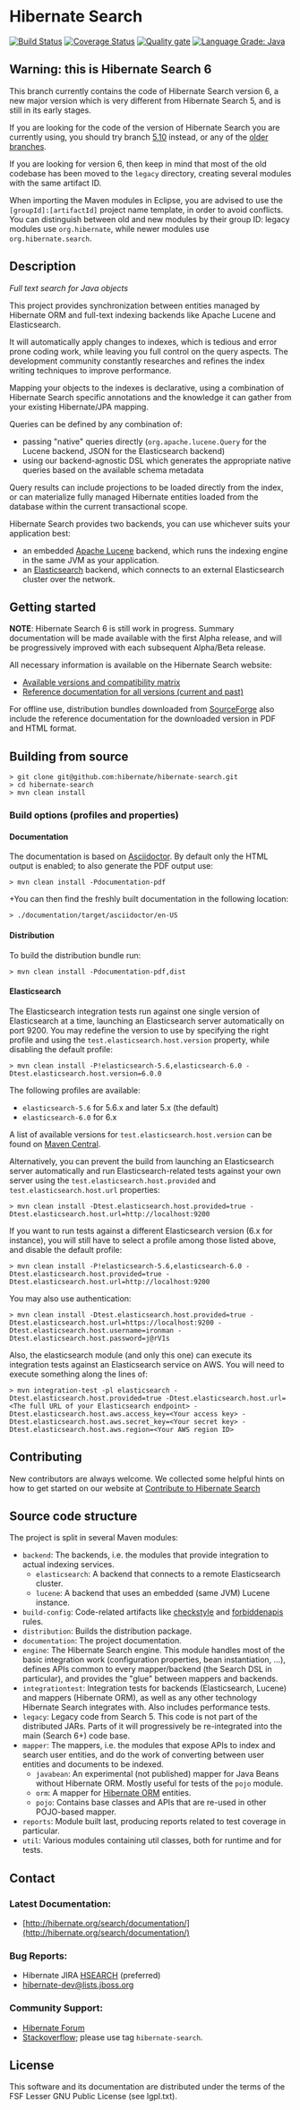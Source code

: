 # Hibernate Search

[![Build Status](http://ci.hibernate.org/buildStatus/icon?job=hibernate-search/master)](http://ci.hibernate.org/job/hibernate-search/master)
[![Coverage Status](https://coveralls.io/repos/github/hibernate/hibernate-search/badge.svg?branch=master)](https://coveralls.io/github/hibernate/hibernate-search?branch=master)
[![Quality gate](https://sonarcloud.io/api/project_badges/measure?project=org.hibernate.search%3Ahibernate-search-parent&metric=alert_status)](https://sonarcloud.io/dashboard?id=org.hibernate.search%3Ahibernate-search-parent)
[![Language Grade: Java](https://img.shields.io/lgtm/grade/java/g/hibernate/hibernate-search.svg?logo=lgtm&logoWidth=18)](https://lgtm.com/projects/g/hibernate/hibernate-search/context:java)

## Warning: this is Hibernate Search 6 

This branch currently contains the code of Hibernate Search version 6,
a new major version which is very different from Hibernate Search 5,
and is still in its early stages.

If you are looking for the code of the version of Hibernate Search you are currently using,
you should try branch [5.10](https://github.com/hibernate/hibernate-search/tree/5.10) instead,
or any of the [older branches](https://github.com/hibernate/hibernate-search/branches/all).

If you are looking for version 6, then keep in mind that most of the old codebase
has been moved to the `legacy` directory, creating several modules with the same artifact ID.

When importing the Maven modules in Eclipse, you are advised to use
the `[groupId]:[artifactId]` project name template, in order to avoid conflicts.
You can distinguish between old and new modules by their group ID:
legacy modules use `org.hibernate`, while newer modules use `org.hibernate.search`.


## Description

*Full text search for Java objects*

This project provides synchronization between entities managed by Hibernate ORM and full-text
indexing backends like Apache Lucene and Elasticsearch.

It will automatically apply changes to indexes, which is tedious and error prone coding work,
while leaving you full control on the query aspects. The development community constantly
researches and refines the index writing techniques to improve performance.

Mapping your objects to the indexes is declarative, using a combination of Hibernate Search
specific annotations and the knowledge it can gather from your existing Hibernate/JPA
mapping.

Queries can be defined by any combination of:
* passing "native" queries directly (`org.apache.lucene.Query` for the Lucene backend, JSON for the Elasticsearch backend)
* using our backend-agnostic DSL which generates the appropriate native queries based on the available schema metadata

Query results can include projections to be loaded directly from the index, or can materialize
fully managed Hibernate entities loaded from the database within the current transactional scope.

Hibernate Search provides two backends, you can use whichever suits your application best:
* an embedded [Apache Lucene](http://lucene.apache.org/) backend,
which runs the indexing engine in the same JVM as your application.
* an [Elasticsearch](https://www.elastic.co/products/elasticsearch) backend,
which connects to an external Elasticsearch cluster over the network.

## Getting started

**NOTE**: Hibernate Search 6 is still work in progress.
Summary documentation will be made available with the first Alpha release,
and will be progressively improved with each subsequent Alpha/Beta release.

All necessary information is available on the Hibernate Search website:

* [Available versions and compatibility matrix](http://hibernate.org/search/releases/)
* [Reference documentation for all versions (current and past)](http://hibernate.org/search/documentation/)

For offline use, distribution bundles downloaded from [SourceForge](https://sourceforge.net/projects/hibernate/files/hibernate-search/)
also include the reference documentation for the downloaded version in PDF and HTML format. 

## Building from source

    > git clone git@github.com:hibernate/hibernate-search.git
    > cd hibernate-search
    > mvn clean install

### Build options (profiles and properties)

#### Documentation
The documentation is based on [Asciidoctor](http://asciidoctor.org/). By default only the HTML
output is enabled; to also generate the PDF output use:

    > mvn clean install -Pdocumentation-pdf

+You can then find the freshly built documentation in the following location:
  
    > ./documentation/target/asciidoctor/en-US

#### Distribution

To build the distribution bundle run:

    > mvn clean install -Pdocumentation-pdf,dist

#### Elasticsearch

The Elasticsearch integration tests run against one single version of Elasticsearch at a time,
launching an Elasticsearch server automatically on port 9200.
You may redefine the version to use by specifying the right profile and using the
`test.elasticsearch.host.version` property, while disabling the default profile:

    > mvn clean install -P!elasticsearch-5.6,elasticsearch-6.0 -Dtest.elasticsearch.host.version=6.0.0

The following profiles are available:

 * `elasticsearch-5.6` for 5.6.x and later 5.x (the default)
 * `elasticsearch-6.0` for 6.x

A list of available versions for `test.elasticsearch.host.version` can be found on
[Maven Central](https://search.maven.org/search?q=g:org.elasticsearch%20AND%20a:elasticsearch&core=gav).

Alternatively, you can prevent the build from launching an Elasticsearch server automatically
and run Elasticsearch-related tests against your own server using the
`test.elasticsearch.host.provided` and `test.elasticsearch.host.url` properties:

    > mvn clean install -Dtest.elasticsearch.host.provided=true -Dtest.elasticsearch.host.url=http://localhost:9200

If you want to run tests against a different Elasticsearch version  (6.x for instance),
you will still have to select a profile among those listed above, and disable the default profile:

    > mvn clean install -P!elasticsearch-5.6,elasticsearch-6.0 -Dtest.elasticsearch.host.provided=true -Dtest.elasticsearch.host.url=http://localhost:9200

You may also use authentication:

    > mvn clean install -Dtest.elasticsearch.host.provided=true -Dtest.elasticsearch.host.url=https://localhost:9200 -Dtest.elasticsearch.host.username=ironman -Dtest.elasticsearch.host.password=j@rV1s

Also, the elasticsearch module (and only this one) can execute its integration tests
against an Elasticsearch service on AWS.
You will need to execute something along the lines of:

    > mvn integration-test -pl elasticsearch -Dtest.elasticsearch.host.provided=true -Dtest.elasticsearch.host.url=<The full URL of your Elasticsearch endpoint> -Dtest.elasticsearch.host.aws.access_key=<Your access key> -Dtest.elasticsearch.host.aws.secret_key=<Your secret key> -Dtest.elasticsearch.host.aws.region=<Your AWS region ID>

## Contributing

New contributors are always welcome. We collected some helpful hints on how to get started
on our website at [Contribute to Hibernate Search](http://hibernate.org/search/contribute/)

## Source code structure

The project is split in several Maven modules:

* `backend`: The backends, i.e. the modules that provide integration to actual indexing services.
  * `elasticsearch`: A backend that connects to a remote Elasticsearch cluster.
  * `lucene`: A backend that uses an embedded (same JVM) Lucene instance.
* `build-config`: Code-related artifacts like [checkstyle](https://checkstyle.org/) and [forbiddenapis](https://github.com/policeman-tools/forbidden-apis) rules.
* `distribution`: Builds the distribution package.
* `documentation`: The project documentation.
* `engine`: The Hibernate Search engine.
This module handles most of the basic integration work (configuration properties, bean instantiation, ...),
defines APIs common to every mapper/backend (the Search DSL in particular),
and provides the "glue" between mappers and backends.
* `integrationtest`: Integration tests for backends (Elasticsearch, Lucene) and mappers (Hibernate ORM),
as well as any other technology Hibernate Search integrates with.
Also includes performance tests.
* `legacy`: Legacy code from Search 5. This code is not part of the distributed JARs.
Parts of it will progressively be re-integrated into the main (Search 6+) code base.
* `mapper`: The mappers, i.e. the modules that expose APIs to index and search user entities,
and do the work of converting between user entities and documents to be indexed.
  * `javabean`: An experimental (not published) mapper for Java Beans without Hibernate ORM.
  Mostly useful for tests of the `pojo` module.
  * `orm`: A mapper for [Hibernate ORM](http://hibernate.org/orm/) entities.
  * `pojo`: Contains base classes and APIs that are re-used in other POJO-based mapper.
* `reports`: Module built last, producing reports related to test coverage in particular.
* `util`: Various modules containing util classes, both for runtime and for tests.

## Contact

### Latest Documentation:

* [http://hibernate.org/search/documentation/](http://hibernate.org/search/documentation/)

### Bug Reports:

* Hibernate JIRA [HSEARCH](https://hibernate.atlassian.net/browse/HSEARCH) (preferred)
* [hibernate-dev@lists.jboss.org](mailto:hibernate-dev@lists.jboss.org)

### Community Support:

* [Hibernate Forum](https://discourse.hibernate.org/c/hibernate-search)
* [Stackoverflow](http://stackoverflow.com/questions/tagged/hibernate-search); please use tag `hibernate-search`.

## License

This software and its documentation are distributed under the terms of the FSF Lesser GNU Public
License (see lgpl.txt).

